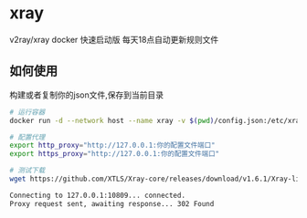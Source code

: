# xray
v2ray/xray docker 快速启动版 每天18点自动更新规则文件


## 如何使用
构建或者复制你的json文件,保存到当前目录

```bash
# 运行容器
docker run -d --network host --name xray -v $(pwd)/config.json:/etc/xray/config.json marchocode/xray

# 配置代理
export http_proxy="http://127.0.0.1:你的配置文件端口"
export https_proxy="http://127.0.0.1:你的配置文件端口"

# 测试下载
wget https://github.com/XTLS/Xray-core/releases/download/v1.6.1/Xray-linux-64.zip

Connecting to 127.0.0.1:10809... connected.
Proxy request sent, awaiting response... 302 Found
```

